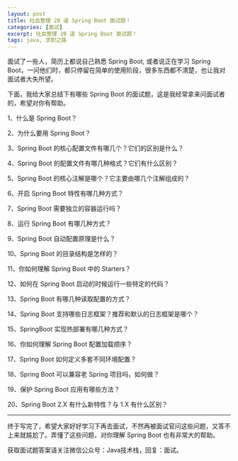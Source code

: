 ```yaml
---
layout: post
title: 吐血整理 20 道 Spring Boot 面试题！
categories: [面试]
excerpt: 吐血整理 20 道 Spring Boot 面试题！
tags: java, 求职之路
---
```

面试了一些人，简历上都说自己熟悉 Spring Boot, 或者说正在学习 Spring Boot，一问他们时，都只停留在简单的使用阶段，很多东西都不清楚，也让我对面试者大失所望。

下面，我给大家总结下有哪些 Spring Boot 的面试题，这是我经常拿来问面试者的，希望对你有帮助。

1、什么是 Spring Boot？

2、为什么要用 Spring Boot？

3、Spring Boot 的核心配置文件有哪几个？它们的区别是什么？

4、Spring Boot 的配置文件有哪几种格式？它们有什么区别？

5、Spring Boot 的核心注解是哪个？它主要由哪几个注解组成的？

6、开启 Spring Boot 特性有哪几种方式？

7、Spring Boot 需要独立的容器运行吗？

8、运行 Spring Boot 有哪几种方式？

9、Spring Boot 自动配置原理是什么？

10、Spring Boot 的目录结构是怎样的？

11、你如何理解 Spring Boot 中的 Starters？

12、如何在 Spring Boot 启动的时候运行一些特定的代码？

13、Spring Boot 有哪几种读取配置的方式？

14、Spring Boot 支持哪些日志框架？推荐和默认的日志框架是哪个？

15、SpringBoot 实现热部署有哪几种方式？

16、你如何理解 Spring Boot 配置加载顺序？

17、Spring Boot 如何定义多套不同环境配置？

18、Spring Boot 可以兼容老 Spring 项目吗，如何做？

19、保护 Spring Boot 应用有哪些方法？

20、Spring Boot 2.X 有什么新特性？与 1.X 有什么区别？

---

终于写完了，希望大家好好学习下再去面试，不然再被面试官问这些问题，又答不上来就尴尬了。弄懂了这些问题，对你理解 Spring Boot 也有非常大的帮助。

获取面试题答案请关注微信公众号：Java技术栈，回复：面试。


